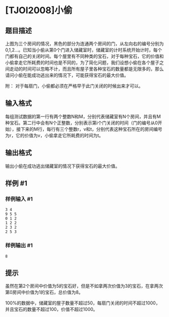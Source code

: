 # [TJOI2008]小偷

## 题目描述

上图为三个房间的情况，黑色的部分为连通两个房间的门，从左向右的编号分别为0,1,2…。已知当小偷从第0个门进入储藏室时，储藏室的计时系统开始计时，每个门都有自己的关闭时间。每个屋里有不同种类的宝石，对于每种宝石，它的价值和小偷拿走它所耗费的时间也是不同的，为了简化问题，我们设想小偷在各个屋子之间走动的时间可以忽略不计，而且所有屋子里各种宝石的数量都是无限多的，那么请问小偷在能成功逃出来的情况下，可能获得宝石的最大价值。


附： 对于每扇门，小偷都必须在严格早于此门关闭的时候出来才可以。


## 输入格式

每组测试数据的第一行有两个整数N和M，分别代表储藏室有N个房间，并且有M种宝石。第二行中会有N个正整数，分别表示第i个门关闭的时间（门的编号从0开始），接下来的M行，每行有三个整数r，v和t，分别代表这种宝石所在的房间编号为r，它的价值为v，小偷拿走它所耗费的时间为t。


## 输出格式

输出小偷在成功逃出储藏室的情况下获得宝石的最大价值。


## 样例 #1

### 样例输入 #1
```
3 4
9 5 5
0 1 2
1 2 2
2 3 2
2 5 3
```

### 样例输出 #1

```
8
```

## 提示

虽然在第2个房间中价值为5的宝石好，但是不如拿两次价值为3的宝石，在拿两次第0房间中价值为1的宝石，总价值为8。


100%的数据中，储藏室的屋子数量不超过50，每扇门关闭的时间不超过1000，并且宝石的数量不超过100，价值不超过1000。

